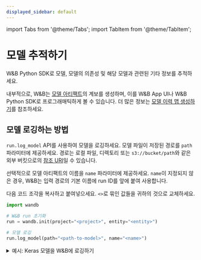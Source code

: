 ```yaml
---
displayed_sidebar: default
---
```

import Tabs from '@theme/Tabs';
import TabItem from '@theme/TabItem';

# 모델 추적하기

W&B Python SDK로 모델, 모델의 의존성 및 해당 모델과 관련된 기타 정보를 추적하세요.

내부적으로, W&B는 [모델 아티팩트](./model-management-concepts.md#model-artifact)의 계보를 생성하며, 이를 W&B App UI나 W&B Python SDK로 프로그래매틱하게 볼 수 있습니다. 더 많은 정보는 [모델 이력 맵 생성하기](./model-lineage.md)를 참조하세요.

## 모델 로깅하는 방법

`run.log_model` API를 사용하여 모델을 로깅하세요. 모델 파일이 저장된 경로를 `path` 파라미터에 제공하세요. 경로는 로컬 파일, 디렉토리 또는 `s3://bucket/path`와 같은 외부 버킷으로의 [참조 URI](../artifacts/track-external-files.md#amazon-s3--gcs--azure-blob-storage-references)일 수 있습니다.

선택적으로 모델 아티팩트의 이름을 `name` 파라미터에 제공하세요. `name`이 지정되지 않은 경우, W&B는 입력 경로의 기본 이름에 run ID를 앞에 붙여 사용합니다.

다음 코드 조각을 복사하고 붙여넣으세요. `<>`로 묶인 값들을 귀하의 것으로 교체하세요.

```python
import wandb

# W&B run 초기화
run = wandb.init(project="<project>", entity="<entity>")

# 모델 로깅
run.log_model(path="<path-to-model>", name="<name>")
```

<details>

<summary>예시: Keras 모델을 W&B에 로깅하기</summary>

다음 코드 예시는 컨볼루션 신경망(CNN) 모델을 W&B에 로깅하는 방법을 보여줍니다.

```python showLineNumbers
import os
import wandb
from tensorflow import keras
from tensorflow.keras import layers

config = {"optimizer": "adam", "loss": "categorical_crossentropy"}

# W&B run 초기화
run = wandb.init(entity="charlie", project="mnist-project", config=config)

# 트레이닝 알고리즘
loss = run.config["loss"]
optimizer = run.config["optimizer"]
metrics = ["accuracy"]
num_classes = 10
input_shape = (28, 28, 1)

model = keras.Sequential(
    [
        layers.Input(shape=input_shape),
        layers.Conv2D(32, kernel_size=(3, 3), activation="relu"),
        layers.MaxPooling2D(pool_size=(2, 2)),
        layers.Conv2D(64, kernel_size=(3, 3), activation="relu"),
        layers.MaxPooling2D(pool_size=(2, 2)),
        layers.Flatten(),
        layers.Dropout(0.5),
        layers.Dense(num_classes, activation="softmax"),
    ]
)

model.compile(loss=loss, optimizer=optimizer, metrics=metrics)

# 모델 저장
model_filename = "model.h5"
local_filepath = "./"
full_path = os.path.join(local_filepath, model_filename)
model.save(filepath=full_path)

# 모델 로깅
# highlight-next-line
run.log_model(path=full_path, name="MNIST")

# W&B에 run이 끝났음을 명시적으로 알림.
run.finish()
```
</details>
